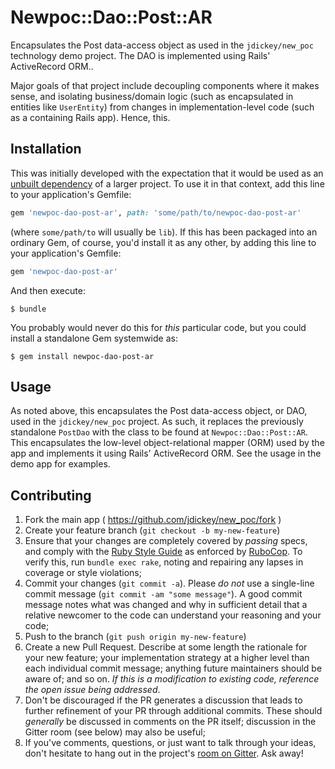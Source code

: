 # Newpoc::Dao::Post::AR

Encapsulates the Post data-access object as used in the `jdickey/new_poc` technology demo project. The DAO is implemented using Rails' ActiveRecord ORM..

Major goals of that project include decoupling components where it makes sense, and isolating business/domain logic (such as encapsulated in entities like `UserEntity`) from changes in implementation-level code (such as a containing Rails app). Hence, this.

## Installation

This was initially developed with the expectation that it would be used as an [unbuilt dependency](http://pivotallabs.com/unbuilt-rails-dependencies-how-to-design-for-loosely-coupled-highly-cohesive-components-within-a-rails-application/) of a larger project. To use it in that context, add this line to your application's Gemfile:

```ruby
gem 'newpoc-dao-post-ar', path: 'some/path/to/newpoc-dao-post-ar'
```

(where `some/path/to` will usually be `lib`). If this has been packaged into an ordinary Gem, of course, you'd install it as any other, by adding this line to your application's Gemfile:

```ruby
gem 'newpoc-dao-post-ar'
```

And then execute:

    $ bundle

You probably would never do this for *this* particular code, but you could install a standalone Gem systemwide as:

    $ gem install newpoc-dao-post-ar

## Usage

As noted above, this encapsulates the Post data-access object, or DAO, used in the `jdickey/new_poc` project. As such, it replaces the previously standalone `PostDao` with the class to be found at `Newpoc::Dao::Post::AR`. This encapsulates the low-level object-relational mapper (ORM) used by the app and implements it using Rails' ActiveRecord ORM. See the usage in the demo app for examples.

## Contributing

1. Fork the main app ( https://github.com/jdickey/new_poc/fork )
1. Create your feature branch (`git checkout -b my-new-feature`)
1. Ensure that your changes are completely covered by *passing* specs, and comply with the [Ruby Style Guide](https://github.com/bbatsov/ruby-style-guide) as enforced by [RuboCop](https://github.com/bbatsov/rubocop). To verify this, run `bundle exec rake`, noting and repairing any lapses in coverage or style violations;
1. Commit your changes (`git commit -a`). Please *do not* use a single-line commit message (`git commit -am "some message"`). A good commit message notes what was changed and why in sufficient detail that a relative newcomer to the code can understand your reasoning and your code;
1. Push to the branch (`git push origin my-new-feature`)
1. Create a new Pull Request. Describe at some length the rationale for your new feature; your implementation strategy at a higher level than each individual commit message; anything future maintainers should be aware of; and so on. *If this is a modification to existing code, reference the open issue being addressed*.
1. Don't be discouraged if the PR generates a discussion that leads to further refinement of your PR through additional commits. These should *generally* be discussed in comments on the PR itself; discussion in the Gitter room (see below) may also be useful;
1. If you've comments, questions, or just want to talk through your ideas, don't hesitate to hang out in the project's [room on Gitter](https://gitter.im/jdickey/new_poc). Ask away!
